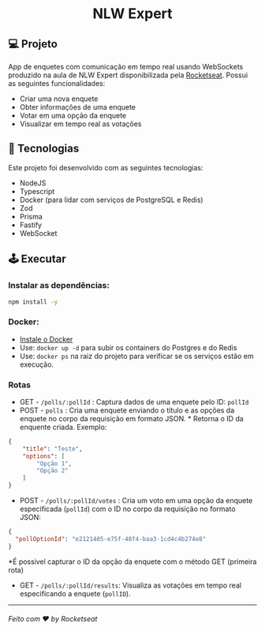 <h1 align="center"> NLW Expert </h1>

## 💻 Projeto

App de enquetes com comunicação em tempo real usando WebSockets produzido na aula de NLW Expert disponibilizada pela [Rocketseat](https://encurtador.com.br/cgnsB). Possui as seguintes funcionalidades:
- Criar uma nova enquete
- Obter informações de uma enquete
- Votar em uma opção da enquete
- Visualizar em tempo real as votações

## 🚀 Tecnologias

Este projeto foi desenvolvido com as seguintes tecnologias:

- NodeJS
- Typescript
- Docker (para lidar com serviços de PostgreSQL e Redis)
- Zod
- Prisma
- Fastify
- WebSocket

## 🕹️ Executar

### Instalar as dependências:
```bash
npm install -y
```
### Docker:
- [Instale o Docker](https://www.docker.com/get-started)
- Use: `docker up -d` para subir os containers do Postgres e do Redis
- Use: `docker ps` na raiz do projeto para verificar se os serviços estão em execução.

### Rotas
- GET - `/polls/:pollId` : Captura dados de uma enquete pelo ID: `pollId`
- POST - `polls` : Cria uma enquete enviando o título e as opções da enquete no corpo da requisição em formato JSON. * Retorna o ID da enquente criada.
Exemplo:
```json
{
    "title": "Teste",
    "options": [
        "Opção 1",
        "Opção 2"
    ]
}
```
- POST - `/polls/:pollId/votes` : Cria um voto em uma opção da enquete especificada (`pollId`) com o ID no corpo da requisição no formato JSON:
```json
{
  "pollOptionId": "e2121405-e75f-48f4-baa3-1cd4c4b274e8"
}
```
*É possivel capturar o ID da opção da enquete com o método GET (primeira rota)
- GET - `/polls/:pollId/results`: Visualiza as votações em tempo real especificando a enquete (`pollID`).

---
###### Feito com ♥ by Rocketseat
